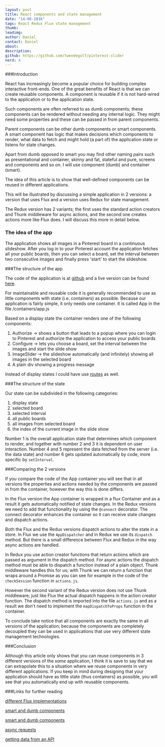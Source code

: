 ```yaml
---
layout: post
title: React components and state management
date: "14-06-2016"
tags: React Redux Flux state management
thumb:
leadimg:
author: Daniel
contact: Daniel
about:
description:
github: https://github.com/tweedegolf/pinterest-slider
nerd: 4
---
```




###Introduction

React has increasingly become a popular choice for building complex interactive front-ends. One of the great benefits of React is that we can create reusable components. A component is reusable if it is not hard-wired to the application or to the application state.

Such components are often referred to as dumb components; these components can be rendered without needing any internal logic. They might need some properties and these can be passed in from parent components.

Parent components can be other dumb components or smart components. A smart component has logic that makes decisions which components to render, what data to fetch and might hold (a part of) the application state or listens for state changes.

Apart from dumb opposed to smart you may find other naming pairs such as presentational and container, skinny and fat, stateful and pure, screens and components and so on. I will use component (dumb) and container (smart).

The idea of this article is to show that well-defined components can be reused in different applications.

This will be illustrated by discussing a simple application in 2 versions: a version that uses Flux and a version uses Redux for state management.

The Redux version has 2 variants; the first uses the standard action creators and Thunk middleware for async actions, and the second one creates actions more like Flux does. I will discuss this more in detail below.



### The idea of the app

The application shows all images in a Pinterest board in a continuous slideshow. After you log in to your Pinterest account the application fetches all your public boards, then you can select a board, set the interval between two consecutive images and finally press 'start' to start the slideshow.


###The structure of the app

The code of the application is at [github](https://github.com/tweedegolf/pinterest-slider) and a live version can be found [here](https://abumarkub.net/pinterest-slider/).

For maintainable and reusable code it is generally recommended to use as little components with state (i.e. containers) as possible. Because our application is fairly simple, it only needs one container. It is called App in the file /containers/app.js

Based on a display state the container renders one of the following components:

1. Authorize &rarr; shows a button that leads to a popup where you can login to Pinterest and authorize the application to access your public boards
2. Configure &rarr; lets you choose a board, set the interval between the images and start the slide show
3. ImageSlider &rarr; the slideshow automatically (and infinitely) showing all images in the selected board
4. A plain div showing a progress message

Instead of display states I could have use [routes](https://github.com/reactjs/react-router) as well.


###The structure of the state

Our state can be subdivided in the following categories:

1. display state
2. selected board
3. selected interval
4. all public boards
5. all images from selected board
6. the index of the current image in the slide show

Number 1 is the overall application state that determines which component to render, and together with number 2 and 3 it is dependent on user interaction. Number 4 and 5 represent the data fetched from the server (i.e. the data state) and number 6 gets updated automatically by code, more specific by `setInterval`.


###Comparing the 2 versions

If you compare the code of the App container you will see that in all versions the properties and actions needed by the components are passed in from the container, however the way this is done differs.

In the Flux version the App container is wrapped in a flux Container and as a result it gets automatically notified of state changes. In the Redux versions we need to add that functionality by using the `@connect` decorator. The connect decorator enhances the container so it can receive state changes and dispatch actions.

Both the Flux and the Redux versions dispatch actions to alter the state in a store. In Flux we use the `AppDispatcher` and in Redux we use its `dispatch` method. But there is a small difference between Flux and Redux in the way async actions are handled.

In Redux you use action creator functions that return actions which are passed as argument in the dispatch method. For async actions the dispatch method must be able to dispatch a function instead of a plain object. Thunk middleware handles this for us; with Thunk we can return a function that wraps around a Promise as you can see for example in the code of the `checkSession` function in `actions.js`.

However the second variant of the Redux version does not use Thunk middleware; just like Flux the actual dispatch happens in the action creator function. The dispatch method is imported into the file `actions.js` and as a result we don't need to implement the `mapDispatchToProps` function in the container.

To conclude take notice that all components are exactly the same in all versions of the application; because the components are completely decoupled they can be used in applications that use very different state management technologies.


###Conclusion

Although this article only shows that you can reuse components in 3 different versions of the *same* application, I think it is save to say that we can extrapolate this to a situation where we reuse components in very different applications. If you keep in mind during designing that your application should have as little state (thus containers) as possible, you will see that you automatically end up with reusable components.



###Links for further reading

[different Flux implementations](http://jamesknelson.com/which-flux-implementation-should-i-use-with-react/)

[smart and dumb components](https://medium.com/@dan_abramov/smart-and-dumb-components-7ca2f9a7c7d0#.5zv6s0dag)

[smart and dumb components](http://jaketrent.com/post/smart-dumb-components-react/)

[async requests](http://www.code-experience.com/async-requests-with-react-js-and-flux-revisited/)

[getting data from an API](https://medium.com/@tribou/flux-getting-data-from-an-api-b73b6478c015#.164yw4ysk)

